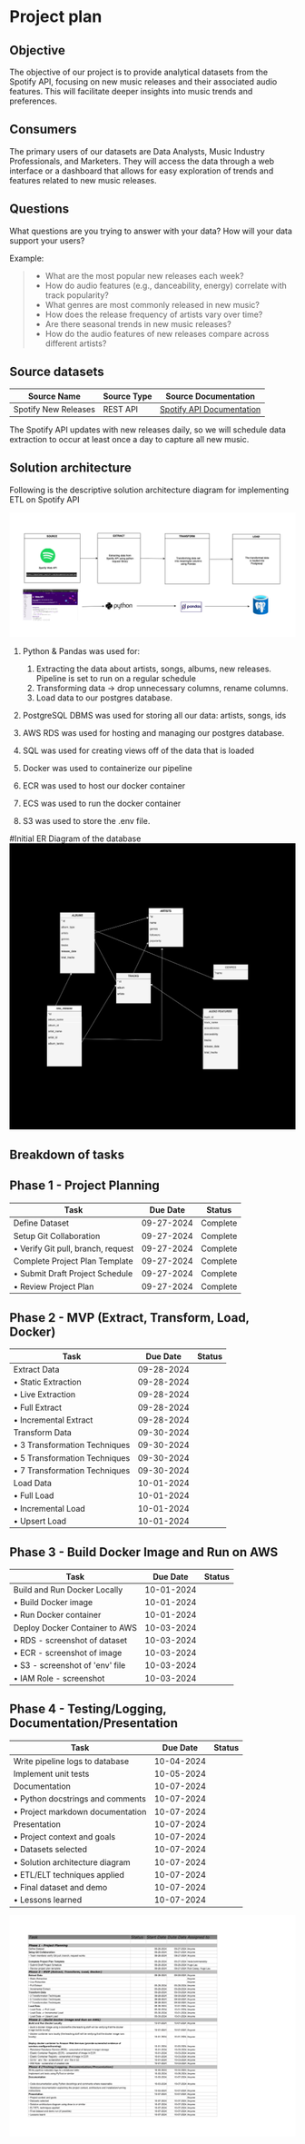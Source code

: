 # Project plan

## Objective

The objective of our project is to provide analytical datasets from the Spotify API, focusing on new music releases and their associated audio features. This will facilitate deeper insights into music trends and preferences.


## Consumers

The primary users of our datasets are Data Analysts, Music Industry Professionals, and Marketers. They will access the data through a web interface or a dashboard that allows for easy exploration of trends and features related to new music releases.


## Questions

What questions are you trying to answer with your data? How will your data support your users?

Example:

> - What are the most popular new releases each week?
> - How do audio features (e.g., danceability, energy) correlate with track popularity?
> - What genres are most commonly released in new music?
> - How does the release frequency of artists vary over time?
> - Are there seasonal trends in new music releases?
> - How do the audio features of new releases compare across different artists?

## Source datasets

| Source Name           | Source Type | Source Documentation                       |
|----------------------|-------------|-------------------------------------------|
| Spotify New Releases  | REST API   | [Spotify API Documentation](https://developer.spotify.com/documentation/web-api/) |

The Spotify API updates with new releases daily, so we will schedule data extraction to occur at least once a day to capture all new music.

## Solution architecture

Following is the descriptive solution architecture diagram for implementing ETL on Spotify API

![images/Solution_Architecture.png](images/Solution_Architecture.png)

1. Python & Pandas was used for:
    1. Extracting the data about artists, songs, albums, new releases. Pipeline is set to run on a regular schedule
    2. Transforming data -> drop unnecessary columns, rename columns.
    3. Load data to our postgres database.

2. PostgreSQL DBMS was used for storing all our data: artists, songs, ids

3. AWS RDS was used for hosting and managing our postgres database.

4. SQL was used for creating views off of the data that is loaded

5. Docker was used to containerize our pipeline

6. ECR was used to host our docker container

7. ECS was used to run the docker container

8. S3 was used to store the .env file.


#Initial ER Diagram of the database
![images/ER_diagram.png](images/ER_Diagram.png)

## Breakdown of tasks

## Phase 1 - Project Planning

| Task                                  | Due Date   | Status   |
|---------------------------------------|------------|----------|
| Define Dataset                        | 09-27-2024 | Complete |
| Setup Git Collaboration               | 09-27-2024 | Complete |
| • Verify Git pull, branch, request    | 09-27-2024 | Complete |
| Complete Project Plan Template        | 09-27-2024 | Complete |
| • Submit Draft Project Schedule       | 09-27-2024 | Complete |
| • Review Project Plan                 | 09-27-2024 | Complete |

## Phase 2 - MVP (Extract, Transform, Load, Docker)

| Task                                  | Due Date   | Status   |
|---------------------------------------|------------|----------|
| Extract Data                          | 09-28-2024 |          |
| • Static Extraction                   | 09-28-2024 |          |
| • Live Extraction                     | 09-28-2024 |          |
| • Full Extract                        | 09-28-2024 |          |
| • Incremental Extract                 | 09-28-2024 |          |
| Transform Data                        | 09-30-2024 |          |
| • 3 Transformation Techniques         | 09-30-2024 |          |
| • 5 Transformation Techniques         | 09-30-2024 |          |
| • 7 Transformation Techniques         | 09-30-2024 |          |
| Load Data                             | 10-01-2024 |          |
| • Full Load                           | 10-01-2024 |          |
| • Incremental Load                    | 10-01-2024 |          |
| • Upsert Load                         | 10-01-2024 |          |

## Phase 3 - Build Docker Image and Run on AWS

| Task                                  | Due Date   | Status   |
|---------------------------------------|------------|----------|
| Build and Run Docker Locally          | 10-01-2024 |          |
| • Build Docker image                  | 10-01-2024 |          |
| • Run Docker container                | 10-01-2024 |          |
| Deploy Docker Container to AWS        | 10-03-2024 |          |
| • RDS - screenshot of dataset         | 10-03-2024 |          |
| • ECR - screenshot of image           | 10-03-2024 |          |
| • S3 - screenshot of 'env' file       | 10-03-2024 |          |
| • IAM Role - screenshot               | 10-03-2024 |          |

## Phase 4 - Testing/Logging, Documentation/Presentation

| Task                                  | Due Date   | Status   |
|---------------------------------------|------------|----------|
| Write pipeline logs to database       | 10-04-2024 |          |
| Implement unit tests                  | 10-05-2024 |          |
| Documentation                         | 10-07-2024 |          |
| • Python docstrings and comments      | 10-07-2024 |          |
| • Project markdown documentation      | 10-07-2024 |          |
| Presentation                          | 10-07-2024 |          |
| • Project context and goals           | 10-07-2024 |          |
| • Datasets selected                   | 10-07-2024 |          |
| • Solution architecture diagram       | 10-07-2024 |          |
| • ETL/ELT techniques applied          | 10-07-2024 |          |
| • Final dataset and demo              | 10-07-2024 |          |
| • Lessons learned                     | 10-07-2024 |          |



![project1_schedule](images/project1_schedule.png)
